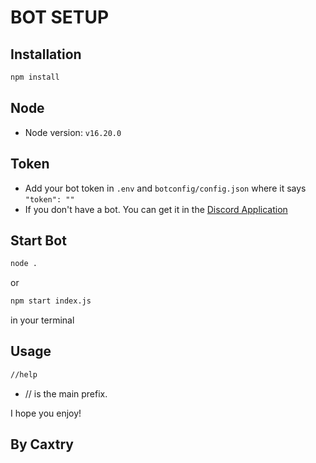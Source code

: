 # BOT SETUP

## Installation ##
```bash
npm install
```

## Node
* Node version: `v16.20.0`

## Token
* Add your bot token in `.env` and `botconfig/config.json` where it says `"token": ""`
* If you don't have a bot. You can get it in the [Discord Application](https://discord.com/developers/applications)

## Start Bot
```bash
node .
```
or
```bash
npm start index.js
```
in your terminal

## Usage
```bash
//help
```
* // is the main prefix.

I hope you enjoy!
## By Caxtry
